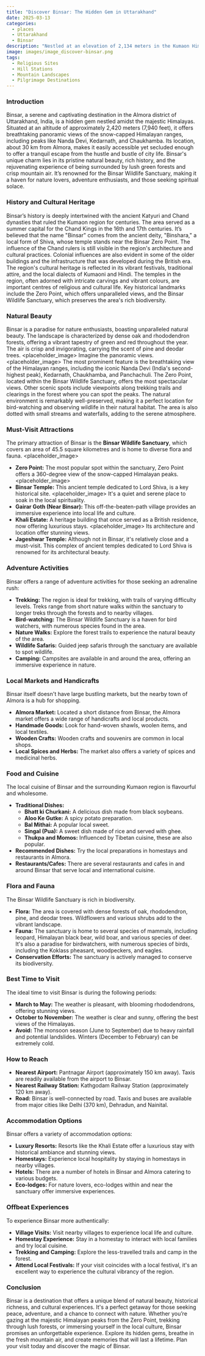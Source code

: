 ```yaml
---
title: "Discover Binsar: The Hidden Gem in Uttarakhand"
date: 2025-03-13
categories:
  - places
  - Uttarakhand
  - Binsar
description: "Nestled at an elevation of 2,134 meters in the Kumaon Himalayas, Binsar is a charming hill station offering cool climes and stunning views. Surrounded by dense forests, it's a haven for nature enthusiasts and trekkers, with routes like Valley of Flowers and Roopkund nearby. The vibrant rhododendron blooms during spring add to its allure, making it ideal for adventure-seekers and honeymooners alike."
image: images/image_discover-binsar.png
tags: 
  - Religious Sites
  - Hill Stations
  - Mountain Landscapes
  - Pilgrimage Destinations
---
```



### **Introduction**

Binsar, a serene and captivating destination in the Almora district of Uttarakhand, India, is a hidden gem nestled amidst the majestic Himalayas. Situated at an altitude of approximately 2,420 meters (7,940 feet), it offers breathtaking panoramic views of the snow-capped Himalayan ranges, including peaks like Nanda Devi, Kedarnath, and Chaukhamba. Its location, about 30 km from Almora, makes it easily accessible yet secluded enough to offer a tranquil escape from the hustle and bustle of city life. Binsar's unique charm lies in its pristine natural beauty, rich history, and the rejuvenating experience of being surrounded by lush green forests and crisp mountain air. It’s renowned for the Binsar Wildlife Sanctuary, making it a haven for nature lovers, adventure enthusiasts, and those seeking spiritual solace.

### **History and Cultural Heritage**

Binsar’s history is deeply intertwined with the ancient Katyuri and Chand dynasties that ruled the Kumaon region for centuries. The area served as a summer capital for the Chand Kings in the 16th and 17th centuries. It’s believed that the name "Binsar" comes from the ancient deity, "Binshara," a local form of Shiva, whose temple stands near the Binsar Zero Point. The influence of the Chand rulers is still visible in the region's architecture and cultural practices. Colonial influences are also evident in some of the older buildings and the infrastructure that was developed during the British era. The region's cultural heritage is reflected in its vibrant festivals, traditional attire, and the local dialects of Kumaoni and Hindi. The temples in the region, often adorned with intricate carvings and vibrant colours, are important centres of religious and cultural life. Key historical landmarks include the Zero Point, which offers unparalleled views, and the Binsar Wildlife Sanctuary, which preserves the area's rich biodiversity.

### **Natural Beauty**

Binsar is a paradise for nature enthusiasts, boasting unparalleled natural beauty. The landscape is characterized by dense oak and rhododendron forests, offering a vibrant tapestry of green and red throughout the year. The air is crisp and invigorating, carrying the scent of pine and deodar trees. <placeholder_image> Imagine the panoramic views. <placeholder_image> The most prominent feature is the breathtaking view of the Himalayan ranges, including the iconic Nanda Devi (India's second-highest peak), Kedarnath, Chaukhamba, and Panchachuli. The Zero Point, located within the Binsar Wildlife Sanctuary, offers the most spectacular views. Other scenic spots include viewpoints along trekking trails and clearings in the forest where you can spot the peaks. The natural environment is remarkably well-preserved, making it a perfect location for bird-watching and observing wildlife in their natural habitat. The area is also dotted with small streams and waterfalls, adding to the serene atmosphere.

### **Must-Visit Attractions**

The primary attraction of Binsar is the **Binsar Wildlife Sanctuary**, which covers an area of 45.5 square kilometres and is home to diverse flora and fauna. <placeholder_image>

*   **Zero Point:** The most popular spot within the sanctuary, Zero Point offers a 360-degree view of the snow-capped Himalayan peaks. <placeholder_image>
*   **Binsar Temple:** This ancient temple dedicated to Lord Shiva, is a key historical site. <placeholder_image> It's a quiet and serene place to soak in the local spirituality.
*   **Gairar Goth (Near Binsar):** This off-the-beaten-path village provides an immersive experience into local life and culture.
*   **Khali Estate:** A heritage building that once served as a British residence, now offering luxurious stays. <placeholder_image> Its architecture and location offer stunning views.
*   **Jageshwar Temple:** Although not in Binsar, it's relatively close and a must-visit. This complex of ancient temples dedicated to Lord Shiva is renowned for its architectural beauty.

### **Adventure Activities**

Binsar offers a range of adventure activities for those seeking an adrenaline rush:

*   **Trekking:** The region is ideal for trekking, with trails of varying difficulty levels. Treks range from short nature walks within the sanctuary to longer treks through the forests and to nearby villages.
*   **Bird-watching:** The Binsar Wildlife Sanctuary is a haven for bird watchers, with numerous species found in the area.
*   **Nature Walks:** Explore the forest trails to experience the natural beauty of the area.
*   **Wildlife Safaris:** Guided jeep safaris through the sanctuary are available to spot wildlife.
*   **Camping:** Campsites are available in and around the area, offering an immersive experience in nature.

### **Local Markets and Handicrafts**

Binsar itself doesn't have large bustling markets, but the nearby town of Almora is a hub for shopping.

*   **Almora Market:** Located a short distance from Binsar, the Almora market offers a wide range of handicrafts and local products.
*   **Handmade Goods:** Look for hand-woven shawls, woolen items, and local textiles.
*   **Wooden Crafts:** Wooden crafts and souvenirs are common in local shops.
*   **Local Spices and Herbs:** The market also offers a variety of spices and medicinal herbs.

### **Food and Cuisine**

The local cuisine of Binsar and the surrounding Kumaon region is flavourful and wholesome.

*   **Traditional Dishes:**
    *   **Bhatt ki Churkani:** A delicious dish made from black soybeans.
    *   **Aloo Ke Gutke:** A spicy potato preparation.
    *   **Bal Mithai:** A popular local sweet.
    *   **Singal (Pua):** A sweet dish made of rice and served with ghee.
    *   **Thukpa and Momos:** Influenced by Tibetan cuisine, these are also popular.
*   **Recommended Dishes:** Try the local preparations in homestays and restaurants in Almora.
*   **Restaurants/Cafes:** There are several restaurants and cafes in and around Binsar that serve local and international cuisine.

### **Flora and Fauna**

The Binsar Wildlife Sanctuary is rich in biodiversity.

*   **Flora:** The area is covered with dense forests of oak, rhododendron, pine, and deodar trees. Wildflowers and various shrubs add to the vibrant landscape.
*   **Fauna:** The sanctuary is home to several species of mammals, including leopard, Himalayan black bear, wild boar, and various species of deer. It's also a paradise for birdwatchers, with numerous species of birds, including the Koklass pheasant, woodpeckers, and eagles.
*   **Conservation Efforts:** The sanctuary is actively managed to conserve its biodiversity.

### **Best Time to Visit**

The ideal time to visit Binsar is during the following periods:

*   **March to May:** The weather is pleasant, with blooming rhododendrons, offering stunning views.
*   **October to November:** The weather is clear and sunny, offering the best views of the Himalayas.
*   **Avoid:** The monsoon season (June to September) due to heavy rainfall and potential landslides. Winters (December to February) can be extremely cold.

### **How to Reach**

*   **Nearest Airport:** Pantnagar Airport (approximately 150 km away). Taxis are readily available from the airport to Binsar.
*   **Nearest Railway Station:** Kathgodam Railway Station (approximately 120 km away).
*   **Road:** Binsar is well-connected by road. Taxis and buses are available from major cities like Delhi (370 km), Dehradun, and Nainital.

### **Accommodation Options**

Binsar offers a variety of accommodation options:

*   **Luxury Resorts:** Resorts like the Khali Estate offer a luxurious stay with historical ambiance and stunning views.
*   **Homestays:** Experience local hospitality by staying in homestays in nearby villages.
*   **Hotels:** There are a number of hotels in Binsar and Almora catering to various budgets.
*   **Eco-lodges:** For nature lovers, eco-lodges within and near the sanctuary offer immersive experiences.

### **Offbeat Experiences**

To experience Binsar more authentically:

*   **Village Visits:** Visit nearby villages to experience local life and culture.
*   **Homestay Experience:** Stay in a homestay to interact with local families and try local cuisine.
*   **Trekking and Camping:** Explore the less-travelled trails and camp in the forest.
*   **Attend Local Festivals:** If your visit coincides with a local festival, it's an excellent way to experience the cultural vibrancy of the region.

### **Conclusion**

Binsar is a destination that offers a unique blend of natural beauty, historical richness, and cultural experiences. It's a perfect getaway for those seeking peace, adventure, and a chance to connect with nature. Whether you’re gazing at the majestic Himalayan peaks from the Zero Point, trekking through lush forests, or immersing yourself in the local culture, Binsar promises an unforgettable experience. Explore its hidden gems, breathe in the fresh mountain air, and create memories that will last a lifetime. Plan your visit today and discover the magic of Binsar.


